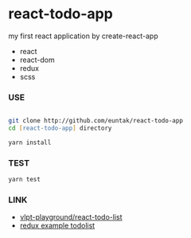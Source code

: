# react-todo-app
my first react application by create-react-app

* react
* react-dom
* redux
* scss

### USE

```zsh

git clone http://github.com/euntak/react-todo-app
cd [react-todo-app] directory

yarn install

```

### TEST

```zsh
yarn test
```


### LINK 
* [vlpt-playground/react-todo-list](https://github.com/vlpt-playground/react-todo-list)
* [redux example todolist](https://github.com/reactjs/redux/tree/master/examples)
